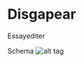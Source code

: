 # Disgapear
Essayediter

Schema
![alt tag](https://cloud.githubusercontent.com/assets/17296898/19731579/73c9aa5a-9bd0-11e6-8568-7e25923e6111.png)
